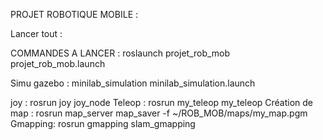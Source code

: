PROJET ROBOTIQUE MOBILE :

Lancer tout :

COMMANDES A LANCER :  roslaunch projet_rob_mob projet_rob_mob.launch

Simu gazebo : minilab_simulation minilab_simulation.launch

joy : rosrun joy joy_node
Teleop : rosrun my_teleop my_teleop
Création de map : rosrun map_server map_saver -f ~/ROB_MOB/maps/my_map.pgm
Gmapping: rosrun gmapping slam_gmapping
